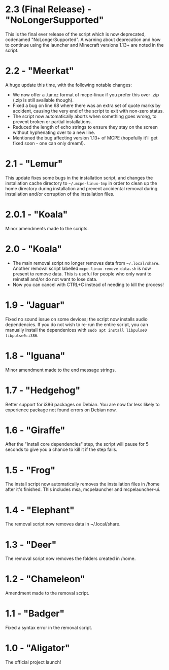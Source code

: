 # 2.3 (Final Release) - "NoLongerSupported"
This is the final ever release of the script which is now deprecated, codenamed "NoLongerSupported". A warning about deprecation and how to continue using the launcher and Minecraft versions 1.13+ are noted in the script.
# 2.2 - "Meerkat"
A huge update this time, with the following notable changes:
- We now offer a .tar.xz format of mcpe-linux if you prefer this over .zip (.zip is still available though).
- Fixed a bug on line 68 where there was an extra set of quote marks by accident, causing the very end of the script to exit with non-zero status.
- The script now automatically aborts when something goes wrong, to prevent broken or partial installations.
- Reduced the length of echo strings to ensure they stay on the screen without hyphenating over to a new line.
- Mentioned the bug affecting version 1.13+ of MCPE (hopefully it'll get fixed soon - one can only dream!).
# 2.1 - "Lemur"
This update fixes some bugs in the installation script, and changes the installation cache directory to `~/.mcpe-linux-tmp` in order to clean up the home directory during installation and prevent accidental removal during installation and/or corruption of the installation files.
# 2.0.1 - "Koala"
Minor amendments made to the scripts.
# 2.0 - "Koala"
- The main removal script no longer removes data from `~/.local/share`. Another removal script labelled `mcpe-linux-remove-data.sh` is now present to remove data. This is useful for people who only want to reinstall and/or do not want to lose data.
- Now you can cancel with CTRL+C instead of needing to kill the process!
# 1.9 - "Jaguar"
Fixed no sound issue on some devices; the script now installs audio dependencies. If you do not wish to re-run the entire script, you can manually install the dependenices with `sudo apt install libpulse0 libpulse0:i386`.
# 1.8 - "Iguana"
Minor amendment made to the end message strings.
# 1.7 - "Hedgehog"
Better support for i386 packages on Debian. You are now far less likely to experience package not found errors on Debian now.
# 1.6 - "Giraffe"
After the "Install core dependencies" step, the script will pause for 5 seconds to give you a chance to kill it if the step fails.
# 1.5 - "Frog"
The install script now automatically removes the installation files in /home after it's finished. This includes msa, mcpelauncher and mcpelauncher-ui.
# 1.4 - "Elephant"
The removal script now removes data in ~/.local/share.
# 1.3 - "Deer"
The removal script now removes the folders created in /home.
# 1.2 - "Chameleon"
Amendment made to the removal script.
# 1.1 - "Badger"
Fixed a syntax error in the removal script.
# 1.0 - "Aligator"
The official project launch!
